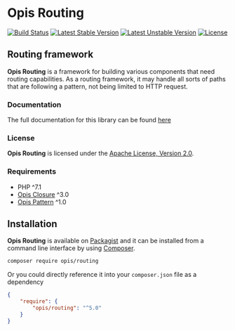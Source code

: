Opis Routing
=================
[![Build Status](https://travis-ci.org/opis/routing.svg?branch=master)](https://travis-ci.org/opis/routing)
[![Latest Stable Version](https://poser.pugx.org/opis/routing/version.png)](https://packagist.org/packages/opis/routing)
[![Latest Unstable Version](https://poser.pugx.org/opis/routing/v/unstable.png)](https://packagist.org/packages/opis/routing)
[![License](https://poser.pugx.org/opis/routing/license.png)](https://packagist.org/packages/opis/routing)

Routing framework
------------------
**Opis Routing** is a framework for building various components that need routing capabilities. 
As a routing framework, it may handle all sorts of paths that are following a pattern, 
not being limited to HTTP request.

### Documentation

The full documentation for this library can be found [here][documentation]

### License

**Opis Routing** is licensed under the [Apache License, Version 2.0][apache_license]. 

### Requirements

* PHP ^7.1
* [Opis Closure] ^3.0
* [Opis Pattern] ^1.0

## Installation

**Opis Routing** is available on [Packagist] and it can be installed from a 
command line interface by using [Composer]. 

```bash
composer require opis/routing
```

Or you could directly reference it into your `composer.json` file as a dependency

```json
{
    "require": {
        "opis/routing": "^5.0"
    }
}
```

[documentation]: https://www.opis.io/routing "Documentation"
[apache_license]: https://www.apache.org/licenses/LICENSE-2.0 "Apache License"
[Packagist]: https://packagist.org/packages/opis/routing "Packagist"
[Composer]: https://getcomposer.org "Composer"
[Opis Closure]: https://www.opis.io/closure "Opis Closure"
[Opis Pattern]: https://www.opis.io/pattern "Opis Pattern"